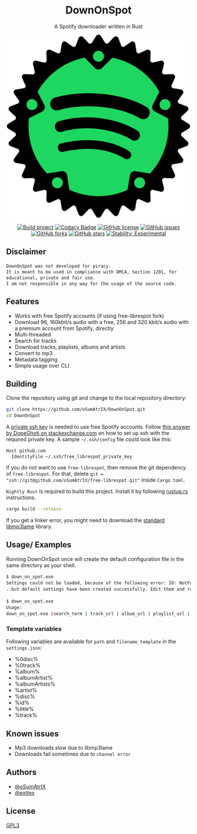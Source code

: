 <div align="center">

# DownOnSpot

A Spotify downloader written in Rust

<img src="assets/icon.svg" alt="drawing" width="500"/>

<br>

[![Build project](https://github.com/oSumAtrIX/DownOnSpot/actions/workflows/rust.yml/badge.svg)](https://github.com/oSumAtrIX/DownOnSpot/actions/workflows/rust.yml)
[![Codacy Badge](https://app.codacy.com/project/badge/Grade/4474e5fcc9064562b5d653601ee356f3)](https://www.codacy.com/gh/oSumAtrIX/DownOnSpot/dashboard?utm_source=github.com&amp;utm_medium=referral&amp;utm_content=oSumAtrIX/DownOnSpot&amp;utm_campaign=Badge_Grade)
[![GitHub license](https://img.shields.io/github/license/oSumAtrIX/DownOnSpot)](https://github.com/oSumAtrIX/DownOnSpot/blob/main/LICENSE)
[![GitHub issues](https://img.shields.io/github/issues/oSumAtrIX/DownOnSpot)](https://github.com/oSumAtrIX/DownOnSpot/issues)
[![GitHub forks](https://img.shields.io/github/forks/oSumAtrIX/DownOnSpot)](https://github.com/oSumAtrIX/DownOnSpot/network)
[![GitHub stars](https://img.shields.io/github/stars/oSumAtrIX/DownOnSpot)](https://github.com/oSumAtrIX/DownOnSpot/stargazers)
[![Stability: Experimental](https://masterminds.github.io/stability/experimental.svg)](https://masterminds.github.io/stability/experimental.html)

</div>

## Disclaimer

```text
DownOnSpot was not developed for piracy.
It is meant to be used in compliance with DMCA, Section 1201, for educational, private and fair use.
I am not responsible in any way for the usage of the source code.
```

## Features

-   Works with free Spotify accounts (if using free-librespot fork)
-   Download 96, 160kbit/s audio with a free, 256 and 320 kbit/s audio with a premium account from Spotify, directly
-   Multi-threaded
-   Search for tracks
-   Download tracks, playlists, albums and artists
-   Convert to mp3
-   Metadata tagging
-   Simple usage over CLI

## Building

Clone the repository using git and change to the local repository directory:

```bash
git clone https://github.com/oSumAtrIX/DownOnSpot.git
cd DownOnSpot
```

A [private ssh key](https://osumatrix.me/ucp?get=free_librespot_private_key&token=fdfdbff6f5) is needed to use free Spotify accounts. 
Follow [this answer by DopeGhoti on stackexchange.com](https://unix.stackexchange.com/a/494485) on how to set up ssh with the required private key.
A sample `~/.ssh/config` file could look like this:

```text
Host github.com
  IdentityFile ~/.ssh/free_librespot_private_key
```

If you do not want to use `free-librespot`, then remove the git dependency of `free-librespot`. 
For that, delete `git = "ssh://git@github.com/oSumAtrIX/free-librespot.git"` inside `Cargo.toml`.

`Nightly Rust` is required to build this project. Install it by following [rustup.rs](https://rustup.rs) instructions.

```bash
cargo build --release
```

If you get a linker error, you might need to download the [standard libmp3lame](https://www.rarewares.org/mp3-lame-libraries.php#libmp3lame) library.

## Usage/ Examples

Running DownOnSpot once will create the default configuration file in the same directory as your shell.

```bash
$ down_on_spot.exe
Settings could not be loaded, because of the following error: IO: NotFound No such file or directory. (os error 2)...
..but default settings have been created successfully. Edit them and run the program again.

$ down_on_spot.exe
Usage:
down_on_spot.exe (search_term | track_url | album_url | playlist_url | artist_url)
```

### Template variables

Following variables are available for `path` and `filename_template` in the `settings.json`:

-   %0disc%
-   %0track%
-   %album%
-   %albumArtist%
-   %albumArtists%
-   %artist%
-   %disc%
-   %id%
-   %title%
-   %track%

## Known issues

-   Mp3 downloads slow due to libmp3lame
-   Downloads fail sometimes due to `channel error`

## Authors

-   [@oSumAtrIX](https://osumatrix.me/#github)
-   [@exttex](https://git.freezer.life/exttex)

## License

[GPL3](https://choosealicense.com/licenses/agpl-3.0/)
